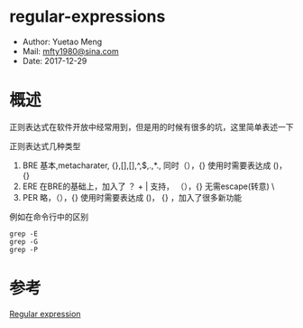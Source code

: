 

# regular-expressions

- Author: Yuetao Meng
- Mail: mfty1980@sina.com
- Date: 2017-12-29

# 概述

正则表达式在软件开放中经常用到，但是用的时候有很多的坑，这里简单表述一下

正则表达式几种类型

1. BRE  基本,metacharater, {},[],[],^,$,.,*.\, 同时（），{} 使用时需要表达成 \(\)， \{\}
2. ERE  在BRE的基础上，加入了 ？ + | 支持， （），{} 无需escape(转意) \
3. PER  略，（），{} 使用时需要表达成 \(\)， \{\} ，加入了很多新功能

例如在命令行中的区别

```
grep -E
grep -G
grep -P

```

# 参考

[Regular expression](https://en.wikipedia.org/wiki/Regular_expression#POSIX_extended)
